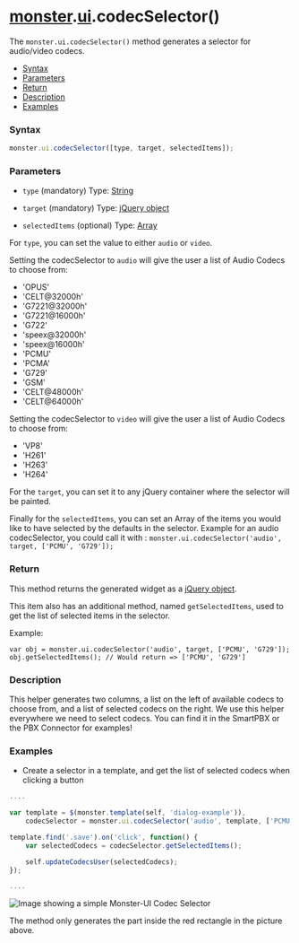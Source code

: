 # [monster][monster].[ui][ui].codecSelector()
The `monster.ui.codecSelector()` method generates a selector for audio/video codecs.

* [Syntax](#syntax)
* [Parameters](#parameters)
* [Return](#return)
* [Description](#description)
* [Examples](#examples)

### Syntax
```javascript
monster.ui.codecSelector([type, target, selectedItems]);
```

### Parameters
* `type` (mandatory)
Type: [String][string_literal]

* `target` (mandatory)
Type: [jQuery object][jquery]

* `selectedItems` (optional)
 Type: [Array][array_literal]


For `type`, you can set the value to either `audio` or `video`. 

Setting the codecSelector to `audio` will give the user a list of Audio Codecs to choose from: 
- 'OPUS'
- 'CELT@32000h'
- 'G7221@32000h'
- 'G7221@16000h'
- 'G722'
- 'speex@32000h'
- 'speex@16000h'
- 'PCMU'
- 'PCMA'
- 'G729'
- 'GSM'
- 'CELT@48000h'
- 'CELT@64000h'

Setting the codecSelector to `video` will give the user a list of Audio Codecs to choose from:
- 'VP8'
- 'H261'
- 'H263'
- 'H264'


For the `target`, you can set it to any jQuery container where the selector will be painted.

Finally for the `selectedItems`, you can set an Array of the items you would like to have selected by the defaults in the selector.
Example for an audio codecSelector, you could call it with : `monster.ui.codecSelector('audio', target, ['PCMU', 'G729']);`

### Return
This method returns the generated widget as a [jQuery object][jquery].

This item also has an additional method, named `getSelectedItems`, used to get the list of selected items in the selector.

Example:
````
var obj = monster.ui.codecSelector('audio', target, ['PCMU', 'G729']);
obj.getSelectedItems(); // Would return => ['PCMU', 'G729']
````

### Description
This helper generates two columns, a list on the left of available codecs to choose from, and a list of selected codecs on the right. We use this helper everywhere we need to select codecs. You can find it in the SmartPBX or the PBX Connector for examples!

### Examples
* Create a selector in a template, and get the list of selected codecs when clicking a button
```javascript
....

var template = $(monster.template(self, 'dialog-example')),
	codecSelector = monster.ui.codecSelector('audio', template, ['PCMU','PCMA','G7221@32000h','G722']);

template.find('.save').on('click', function() {
	var selectedCodecs = codecSelector.getSelectedItems();

	self.updateCodecsUser(selectedCodecs);
});

....
```

![Image showing a simple Monster-UI Codec Selector](http://i.imgur.com/WW8KnF4.png)

The method only generates the part inside the red rectangle in the picture above.

[monster]: ../../monster.md
[ui]: ../ui.md

[jquery]: http://api.jquery.com/Types/#jQuery
[object_literal]: https://developer.mozilla.org/en-US/docs/Web/JavaScript/Guide/Values,_variables,_and_literals#Object_literals
[array_literal]: https://developer.mozilla.org/en-US/docs/Web/JavaScript/Guide/Values,_variables,_and_literals#Array_literals
[string_literal]: https://developer.mozilla.org/en-US/docs/Web/JavaScript/Guide/Values,_variables,_and_literals#String_literals